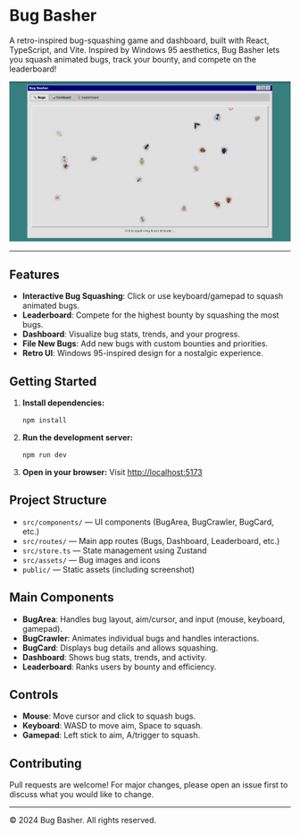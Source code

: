 # Bug Basher

A retro-inspired bug-squashing game and dashboard, built with React, TypeScript, and Vite. Inspired by Windows 95 aesthetics, Bug Basher lets you squash animated bugs, track your bounty, and compete on the leaderboard!

![Bug Basher Screenshot](public/screenshot.png)

---

## Features

- **Interactive Bug Squashing**: Click or use keyboard/gamepad to squash animated bugs.
- **Leaderboard**: Compete for the highest bounty by squashing the most bugs.
- **Dashboard**: Visualize bug stats, trends, and your progress.
- **File New Bugs**: Add new bugs with custom bounties and priorities.
- **Retro UI**: Windows 95-inspired design for a nostalgic experience.

## Getting Started

1. **Install dependencies:**
   ```bash
   npm install
   ```
2. **Run the development server:**
   ```bash
   npm run dev
   ```
3. **Open in your browser:**
   Visit [http://localhost:5173](http://localhost:5173)

## Project Structure

- `src/components/` — UI components (BugArea, BugCrawler, BugCard, etc.)
- `src/routes/` — Main app routes (Bugs, Dashboard, Leaderboard, etc.)
- `src/store.ts` — State management using Zustand
- `src/assets/` — Bug images and icons
- `public/` — Static assets (including screenshot)

## Main Components

- **BugArea**: Handles bug layout, aim/cursor, and input (mouse, keyboard, gamepad).
- **BugCrawler**: Animates individual bugs and handles interactions.
- **BugCard**: Displays bug details and allows squashing.
- **Dashboard**: Shows bug stats, trends, and activity.
- **Leaderboard**: Ranks users by bounty and efficiency.

## Controls

- **Mouse**: Move cursor and click to squash bugs.
- **Keyboard**: WASD to move aim, Space to squash.
- **Gamepad**: Left stick to aim, A/trigger to squash.

## Contributing

Pull requests are welcome! For major changes, please open an issue first to discuss what you would like to change.

---

© 2024 Bug Basher. All rights reserved.
